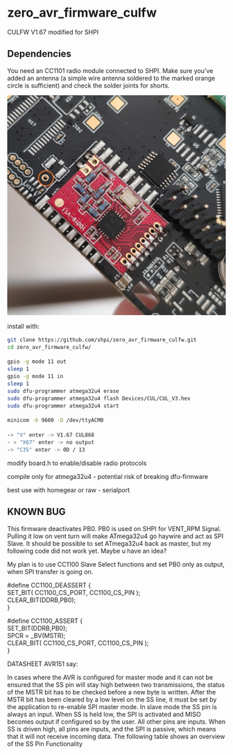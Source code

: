 # zero_avr_firmware_culfw
CULFW V1.67 modified for SHPI


## 	Dependencies
You need an CC1101 radio module connected to SHPI. 
Make sure you've added an antenna (a simple wire antenna soldered to the marked orange circle is sufficient)
 and check the solder joints for shorts. 



![Installed CC1101 one SHPI.zero prototype](radiomodule.jpg)


install with:

```bash
git clone https://github.com/shpi/zero_avr_firmware_culfw.git
cd zero_avr_firmware_culfw/

gpio -g mode 11 out
sleep 1
gpio -g mode 11 in
sleep 1
sudo dfu-programmer atmega32u4 erase
sudo dfu-programmer atmega32u4 flash Devices/CUL/CUL_V3.hex
sudo dfu-programmer atmega32u4 start

minicom -b 9600 -D /dev/ttyACM0

-> "V" enter -> V1.67 CUL868
- > "X67" enter -> no output
-> "C35" enter -> 0D / 13

```


modify board.h to enable/disable radio protocols


compile only for atmega32u4 - potential risk of breaking dfu-firmware


best use with homegear or raw - serialport


## KNOWN BUG

This firmware deactivates PB0. PB0 is used on SHPI for VENT_RPM Signal. Pulling it low on vent turn will make ATmega32u4 go haywire and act as SPI Slave. It should be possible to set ATmega32u4 back as master, but my following code did not work yet. Maybe u have an idea?

My plan is to use CC1100 Slave Select functions and set PB0 only as output, when SPI transfer is going on.

#define CC1100_DEASSERT {\
                 SET_BIT( CC1100_CS_PORT, CC1100_CS_PIN );\
                 CLEAR_BIT(DDRB,PB0);\
                }



#define CC1100_ASSERT {\
                 SET_BIT(DDRB,PB0);\
                 SPCR  = _BV(MSTR);\
                 CLEAR_BIT( CC1100_CS_PORT, CC1100_CS_PIN );\
                }


DATASHEET AVR151 say:

In cases where the AVR is configured for master mode and it can not be ensured that the SS pin
will stay high between two transmissions, the status of the MSTR bit has to be checked before a new byte
is written. After the MSTR bit has been cleared by a low level on the SS line, it must be set by the
application to re-enable SPI master mode.
In slave mode the SS pin is always an input. When SS is held low, the SPI is activated and MISO
becomes output if configured so by the user. All other pins are inputs. When SS is driven high, all pins are
inputs, and the SPI is passive, which means that it will not receive incoming data. The following table
shows an overview of the SS Pin Functionality


